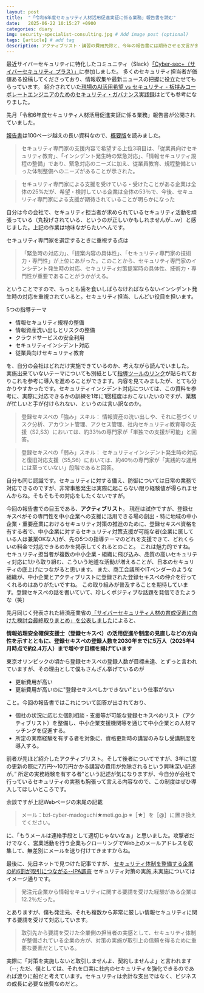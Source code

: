 ```yaml
---
layout: post
title:  "「令和6年度セキュリティ人材活用促進実証に係る業務」報告書を読む"
date:   2025-06-22 10:15:27 +0900
categories: diary
img: security-specialist-consulting.jpg # Add image post (optional)
tags: [article] # add tag
description: アクティブリスト・講習の費用免除と、今年の報告書には期待させる文言が多かった
---
```


最近サイバーセキュリティに特化したコミュニティ（Slack）[「Cyber-sec+（サイバーセキュリティ プラス）」](https://www.launchpass.com/csa-security_slack)に参加しました。
多くのセキュリティ担当者が価値ある投稿してくださっており、情報収集や最新ニュースの把握に役立たせてもらっています。
紹介されていた[現場のAI活用希望 vs セキュリティ - 板挟みコーポレートエンジニアのためのセキュリティ・ガバナンス実践録](https://blog.flatt.tech/entry/corp_ai_security)はとても参考になりました。

先月「令和6年度セキュリティ人材活用促進実証に係る業務」報告書が公開されていました。

[報告書](https://www.ipa.go.jp/security/reports/sme/nl10bi000000e174-att/riss_report.pdf)は100ページ越えの長い資料なので、[概要版](https://www.ipa.go.jp/security/reports/sme/nl10bi000000e174-att/riss_report_overview.pdf)を読みました。

>  セキュリティ専門家の支援内容で希望する上位3項目は、「従業員向けセキュリティ教育」、「インシデント発生時の緊急対応」、「情報セキュリティ規程の整備」であり、緊急対応のニーズに加え、従業員教育、規程整備といった体制整備へのニーズがあることが示された。

> セキュリティ専門家による支援を受けている・受けたことがある企業は全体の25%だが、希望・検討している企業は全体の53％で、今後、セキュリティ専門家による支援が期待されていることが明らかになった

自分は今の会社で、セキュリティ担当者が求められているセキュリティ活動を頑張っている（丸投げされている、というのが正しいかもしれませんが…ｗ）と感じました。上記の作業は地味ながらたいへんです。

セキュリティ専門家を選定するときに重視する点は
> 「緊急時の対応力」、「提案内容の具体性」、「セキュリティ専門家の技術力・専門性」が上位にあがった。このことから、セキュリティ専門家のインシデント発生時の対応、セキュリティ対策提案時の具体性、技術力・専門性が重要であることがうかがえる。

ということですので、もっとも歯を食いしばらなければならないインシデント発生時の対応を重視されていると。セキュリティ担当、しんどい役目を担います。

5つの指導テーマ

- 情報セキュリティ規程の整備
- 情報資産洗い出しとリスクの整備
- クラウドサービスの安全利用
- セキュリティインシデント対応
- 従業員向けセキュリティ教育

を、自分の会社はどれだけ実施できているのか、考えながら読んでいました。
実施出来ていないテーマについても別紙として[指導ツールのリンク](https://www.ipa.go.jp/security/reports/sme/riss-katsuyo2024.html)が貼られておりこれを参考に導入を進めることができます。内容を見てみましたが、とても分かりやすかったです。セキュリティインシデント対応については、この資料を参考に、実際に対応できるかの訓練を1年に1回程度はおこないたいのですが、業務が忙しいと手が付けられない、というのは言い訳なのか。

> 登録セキスペの「強み」スキル：
> 情報資産の洗い出しや、それに基づくリスク分析、アカウント管理、アクセス管理、社内セキュリティ教育等の支援（S2,S3）においては、約33％の専門家が「単独での支援が可能」と回答。

>登録セキスペの「弱み」スキル：
>セキュリティインシデント発生時の対応と復旧対応支援（S5,S6）においては、約40％の専門家が「実践的な運用には至っていない」段階であると回答。

自分も同じ認識です。セキュリティに対する備え、防御については日常の業務で対応できるのですが、非常事態発生は実際に起こらない限り経験値が得られませんからね。そもそもその対応をしたくないですが。

今回の報告書での目玉である、**アクティブリスト**。
現在は試作ですが、登録セキスペがその専門性を中小企業への支援に活用できる場の創出・特に地域の中小企業・重要産業におけるセキュリティ対策の推進のために、登録セキスペ資格を有する者で、中小企業に対するセキュリティ対策支援が可能な者(企業に属している人は兼業OKな人)が、先の5つの指導テーマのどれを支援できて、どれくらいの料金で対応できるのかを掲示してくれるとのこと。
これは魅力的ですね。セキュリティ担当者が複数の中小企業・組織に飛び込み、品質の高いセキュリティ対応に1から取り組む、こういう地道な活動が増えることが、日本のセキュリティの底上げにつながると思います。
また、商工会議所やITベンダーのような組織が、中小企業とアクティブリストに登録された登録セキスぺの仲介を行ってくれるのはありがたいですね。
この取り組みが普及することを期待しています。登録セキスぺの話を書いていて、珍しくポジティブな話題を発信できたような（笑）

先月同じく発表された経済産業省の[「サイバーセキュリティ人材の育成促進に向けた検討会最終取りまとめ」を公表しました](https://www.meti.go.jp/press/2025/05/20250514002/20250514002.html)によると、

**情報処理安全確保支援士（登録セキスペ）の活用促進や制度の見直しなどの方向性を示すとともに、登録セキスぺの登録人数を2030年までに5万人（2025年4月時点で約2.4万人）まで増やす目標を掲げています**

東京オリンピックの頃から登録セキスぺの登録人数が目標未達、とずっと言われていますが、その理由として僕もさんざん挙げているのが

- 更新費用が高い
- 更新費用が高いのに"登録セキスぺしかできない"という仕事がない

こと。今回の報告書ではこれについて回答が出されており、

- 個社の状況に応じた個別相談・支援等が可能な登録セキスペのリスト（アクティブリスト）を整備し、中小企業支援機関等を通じて中小企業との人材マッチングを促進する。
- 所定の実務経験を有する者を対象に、資格更新時の講習のみなし受講制度を導入する。

前者が先ほど紹介したアクティブリスト。そして後者についてですが、3年に1度の更新の際に7万円〜10万円かかる講習の費用が免除されるという興味深い記述が。” 所定の実務経験を有する者”という記述が気になりますが、今自分が会社で行っているセキュリティの実務も胸張って言える内容なので、この制度はぜひ導入してほしいところです。

余談ですが上記Webページの末尾の記載

>メール：bzl-cyber-madoguchi★meti.go.jp
>※［★］を［@］に置き換えてください。

に、「もうメールは連絡手段として適切じゃないなぁ」と思いました。攻撃者だけでなく、営業活動を行う企業もクローリングでWeb上のメールアドレスを収集して、無差別にメールを送り付けてきますからね。

最後に、先日ネットで見つけた記事ですが、
[セキュリティ体制を整備する企業の約6割が取引につながる--IPA調査](https://japan.zdnet.com/article/35233525/)
セキュリティ対策の実施,未実施についてはイメージ通りです。

> 発注元企業から情報セキュリティに関する要請を受けた経験がある企業は12.2％だった。

とありますが、僕も発注元、それも複数から非常に厳しい情報セキュリティに関する要請を受けて対応しています。

> 取引先から要請を受けた企業側の担当者の実感として、セキュリティ体制が整備されている企業の方が、対策の実施が取引上の信頼を得るために重要な要素だとしている。

実際に「対策を実施しないと取引しませんよ、契約しませんよ」と言われます（--; ただ、僕としては、それを口実に社内のセキュリティを強化できるのであれば渡りに船だと考えています。セキュリティは余計な支出ではなく、ビジネスの成長に必要な出費なのだと。
